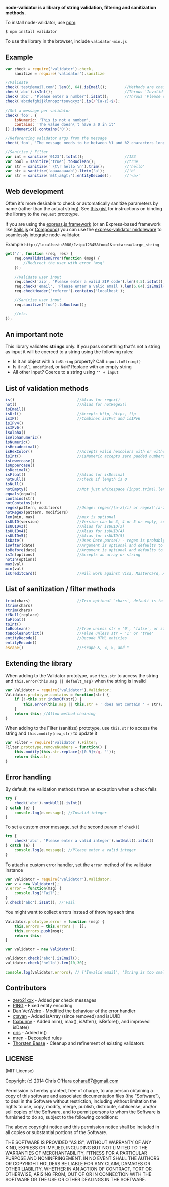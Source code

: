 **node-validator is a library of string validation, filtering and sanitization methods.**

To install node-validator, use [npm](http://github.com/isaacs/npm):

```bash
$ npm install validator
```

To use the library in the browser, include `validator-min.js`

## Example

```javascript
var check = require('validator').check,
    sanitize = require('validator').sanitize

//Validate
check('test@email.com').len(6, 64).isEmail();        //Methods are chainable
check('abc').isInt();                                //Throws 'Invalid integer'
check('abc', 'Please enter a number').isInt();       //Throws 'Please enter a number'
check('abcdefghijklmnopzrtsuvqxyz').is(/^[a-z]+$/);

//Set a message per validator
check('foo', {
    isNumeric: 'This is not a number',
    contains: 'The value doesn\'t have a 0 in it'
}).isNumeric().contains('0');

//Referencing validator args from the message
check('foo', 'The message needs to be between %1 and %2 characters long (you passed "%0")').len(2, 6);

//Sanitize / Filter
var int = sanitize('0123').toInt();                  //123
var bool = sanitize('true').toBoolean();             //true
var str = sanitize(' \t\r hello \n').trim();         //'hello'
var str = sanitize('aaaaaaaaab').ltrim('a');         //'b'
var str = sanitize('&lt;a&gt;').entityDecode();      //'<a>'
```

## Web development

Often it's more desirable to check or automatically sanitize parameters by name (rather than the actual string). See [this gist](https://gist.github.com/752126) for instructions on binding the library to the `request` prototype.

If you are using the [express.js framework](https://github.com/visionmedia/express) (or an Express-based framework like [Sails.js](https://github.com/balderdashy/sails) or [Compound](https://github.com/1602/compound)) you can use the [express-validator middleware](https://github.com/ctavan/express-validator) to seamlessly integrate node-validator.

Example `http://localhost:8080/?zip=12345&foo=1&textarea=large_string`

```javascript
get('/', function (req, res) {
    req.onValidationError(function (msg) {
        //Redirect the user with error 'msg'
    });

    //Validate user input
    req.check('zip', 'Please enter a valid ZIP code').len(4,5).isInt();
    req.check('email', 'Please enter a valid email').len(6,64).isEmail();
    req.checkHeader('referer').contains('localhost');

    //Sanitize user input
    req.sanitize('foo').toBoolean();

    //etc.
});
```

## An important note

This library validates **strings** only. If you pass something that's not a string as input it will be coerced to a string using the following rules:

- Is it an object with a `toString` property? Call `input.toString()`
- Is it `null`, `undefined`, or `NaN`? Replace with an empty string
- All other input? Coerce to a string using `'' + input`

## List of validation methods

```javascript
is()                            //Alias for regex()
not()                           //Alias for notRegex()
isEmail()
isUrl()                         //Accepts http, https, ftp
isIP()                          //Combines isIPv4 and isIPv6
isIPv4()
isIPv6()
isAlpha()
isAlphanumeric()
isNumeric()
isHexadecimal()
isHexColor()                    //Accepts valid hexcolors with or without # prefix
isInt()                         //isNumeric accepts zero padded numbers, e.g. '001', isInt doesn't
isLowercase()
isUppercase()
isDecimal()
isFloat()                       //Alias for isDecimal
notNull()                       //Check if length is 0
isNull()
notEmpty()                      //Not just whitespace (input.trim().length !== 0)
equals(equals)
contains(str)
notContains(str)
regex(pattern, modifiers)       //Usage: regex(/[a-z]/i) or regex('[a-z]','i')
notRegex(pattern, modifiers)
len(min, max)                   //max is optional
isUUID(version)                 //Version can be 3, 4 or 5 or empty, see http://en.wikipedia.org/wiki/Universally_unique_identifier
isUUIDv3()                      //Alias for isUUID(3)
isUUIDv4()                      //Alias for isUUID(4)
isUUIDv5()                      //Alias for isUUID(5)
isDate()                        //Uses Date.parse() - regex is probably a better choice
isAfter(date)                   //Argument is optional and defaults to today. Comparison is non-inclusive
isBefore(date)                  //Argument is optional and defaults to today. Comparison is non-inclusive
isIn(options)                   //Accepts an array or string
notIn(options)
max(val)
min(val)
isCreditCard()                  //Will work against Visa, MasterCard, American Express, Discover, Diners Club, and JCB card numbering formats
```

## List of sanitization / filter methods

```javascript
trim(chars)                     //Trim optional `chars`, default is to trim whitespace (\r\n\t )
ltrim(chars)
rtrim(chars)
ifNull(replace)
toFloat()
toInt()
toBoolean()                     //True unless str = '0', 'false', or str.length == 0
toBooleanStrict()               //False unless str = '1' or 'true'
entityDecode()                  //Decode HTML entities
entityEncode()
escape()                        //Escape &, <, >, and "
```

## Extending the library

When adding to the Validator prototype, use `this.str` to access the string and `this.error(this.msg || default_msg)` when the string is invalid

```javascript
var Validator = require('validator').Validator;
Validator.prototype.contains = function(str) {
    if (!~this.str.indexOf(str)) {
        this.error(this.msg || this.str + ' does not contain ' + str);
    }
    return this; //Allow method chaining
}
```

When adding to the Filter (sanitize) prototype, use `this.str` to access the string and `this.modify(new_str)` to update it

```javascript
var Filter = require('validator').Filter;
Filter.prototype.removeNumbers = function() {
    this.modify(this.str.replace(/[0-9]+/g, ''));
    return this.str;
}
```

## Error handling

By default, the validation methods throw an exception when a check fails

```javascript
try {
    check('abc').notNull().isInt()
} catch (e) {
    console.log(e.message); //Invalid integer
}
```

To set a custom error message, set the second param of `check()`

```javascript
try {
    check('abc', 'Please enter a valid integer').notNull().isInt()
} catch (e) {
    console.log(e.message); //Please enter a valid integer
}
```

To attach a custom error handler, set the `error` method of the validator instance

```javascript
var Validator = require('validator').Validator;
var v = new Validator();
v.error = function(msg) {
    console.log('Fail');
}
v.check('abc').isInt(); //'Fail'
```

You might want to collect errors instead of throwing each time

```javascript
Validator.prototype.error = function (msg) {
    this.errors = this.errors || [];
    this.errors.push(msg);
    return this;
}

var validator = new Validator();

validator.check('abc').isEmail();
validator.check('hello').len(10,30);

console.log(validator.errors); // ['Invalid email', 'String is too small']
```

## Contributors

- [zero21xxx](https://github.com/zero21xxx) - Added per check messages
- [PING](https://github.com/PlNG) - Fixed entity encoding
- [Dan VerWeire](https://github.com/wankdanker) - Modified the behaviour of the error handler
- [ctavan](https://github.com/ctavan) - Added isArray (since removed) and isUUID
- [foxbunny](https://github.com/foxbunny) - Added min(), max(), isAfter(), isBefore(), and improved isDate()
- [oris](https://github.com/orls) - Added in()
- [mren](https://github.com/mren) - Decoupled rules
- [Thorsten Basse](https://github.com/tbasse) - Cleanup and refinement of existing validators

## LICENSE

(MIT License)

Copyright (c) 2014 Chris O'Hara <cohara87@gmail.com>

Permission is hereby granted, free of charge, to any person obtaining
a copy of this software and associated documentation files (the
"Software"), to deal in the Software without restriction, including
without limitation the rights to use, copy, modify, merge, publish,
distribute, sublicense, and/or sell copies of the Software, and to
permit persons to whom the Software is furnished to do so, subject to
the following conditions:

The above copyright notice and this permission notice shall be
included in all copies or substantial portions of the Software.

THE SOFTWARE IS PROVIDED "AS IS", WITHOUT WARRANTY OF ANY KIND,
EXPRESS OR IMPLIED, INCLUDING BUT NOT LIMITED TO THE WARRANTIES OF
MERCHANTABILITY, FITNESS FOR A PARTICULAR PURPOSE AND
NONINFRINGEMENT. IN NO EVENT SHALL THE AUTHORS OR COPYRIGHT HOLDERS BE
LIABLE FOR ANY CLAIM, DAMAGES OR OTHER LIABILITY, WHETHER IN AN ACTION
OF CONTRACT, TORT OR OTHERWISE, ARISING FROM, OUT OF OR IN CONNECTION
WITH THE SOFTWARE OR THE USE OR OTHER DEALINGS IN THE SOFTWARE.
